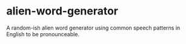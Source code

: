 # alien-word-generator
A random-ish alien word generator using common speech patterns in English to be pronounceable.
